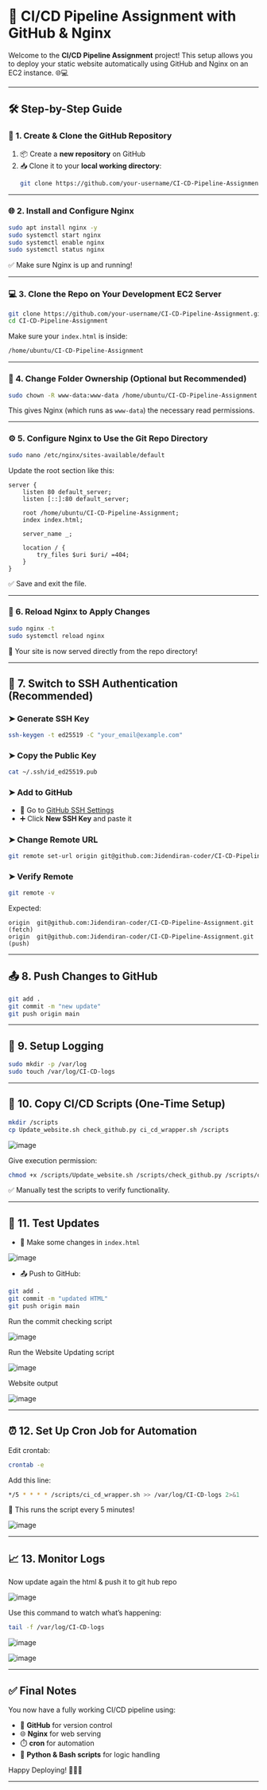 # 🚀 CI/CD Pipeline Assignment with GitHub & Nginx

Welcome to the **CI/CD Pipeline Assignment** project! This setup allows you to deploy your static website automatically using GitHub and Nginx on an EC2 instance. 🌐💻

---

## 🛠️ Step-by-Step Guide

### 🔹 1. Create & Clone the GitHub Repository

1. 📦 Create a **new repository** on GitHub  
2. 📥 Clone it to your **local working directory**:
   ```bash
   git clone https://github.com/your-username/CI-CD-Pipeline-Assignment.git
    ````

---

### 🌐 2. Install and Configure Nginx

```bash
sudo apt install nginx -y
sudo systemctl start nginx
sudo systemctl enable nginx
sudo systemctl status nginx
```

✅ Make sure Nginx is up and running!

---

### 💻 3. Clone the Repo on Your Development EC2 Server

```bash
git clone https://github.com/your-username/CI-CD-Pipeline-Assignment.git
cd CI-CD-Pipeline-Assignment
```

Make sure your `index.html` is inside:

```bash
/home/ubuntu/CI-CD-Pipeline-Assignment
```

---

### 🧾 4. Change Folder Ownership (Optional but Recommended)

```bash
sudo chown -R www-data:www-data /home/ubuntu/CI-CD-Pipeline-Assignment
```

This gives Nginx (which runs as `www-data`) the necessary read permissions.

---

### ⚙️ 5. Configure Nginx to Use the Git Repo Directory

```bash
sudo nano /etc/nginx/sites-available/default
```

Update the root section like this:

```nginx
server {
    listen 80 default_server;
    listen [::]:80 default_server;

    root /home/ubuntu/CI-CD-Pipeline-Assignment;
    index index.html;

    server_name _;

    location / {
        try_files $uri $uri/ =404;
    }
}
```

✅ Save and exit the file.

---

### 🔁 6. Reload Nginx to Apply Changes

```bash
sudo nginx -t
sudo systemctl reload nginx
```

🎉 Your site is now served directly from the repo directory!

---

## 🔐 7. Switch to SSH Authentication (Recommended)

### ➤ Generate SSH Key

```bash
ssh-keygen -t ed25519 -C "your_email@example.com"
```

### ➤ Copy the Public Key

```bash
cat ~/.ssh/id_ed25519.pub
```

### ➤ Add to GitHub

* 🔗 Go to [GitHub SSH Settings](https://github.com/settings/keys)
* ➕ Click **New SSH Key** and paste it

### ➤ Change Remote URL

```bash
git remote set-url origin git@github.com:Jidendiran-coder/CI-CD-Pipeline-Assignment.git
```

### ➤ Verify Remote

```bash
git remote -v
```

Expected:

```
origin  git@github.com:Jidendiran-coder/CI-CD-Pipeline-Assignment.git (fetch)
origin  git@github.com:Jidendiran-coder/CI-CD-Pipeline-Assignment.git (push)
```

---

## 📤 8. Push Changes to GitHub

```bash
git add .
git commit -m "new update"
git push origin main
```

---

## 📂 9. Setup Logging

```bash
sudo mkdir -p /var/log
sudo touch /var/log/CI-CD-logs
```

---

## 📜 10. Copy CI/CD Scripts (One-Time Setup)

```bash
mkdir /scripts
cp Update_website.sh check_github.py ci_cd_wrapper.sh /scripts
```
![image](https://github.com/user-attachments/assets/ac5907bf-cce4-48fb-989f-24e0ed945dd8)

Give execution permission:

```bash
chmod +x /scripts/Update_website.sh /scripts/check_github.py /scripts/ci_cd_wrapper.sh
```

✅ Manually test the scripts to verify functionality.

---

## 🧪 11. Test Updates

* 📝 Make some changes in `index.html`

![image](https://github.com/user-attachments/assets/ab0dde8d-8762-4674-a11f-b69f360fc6af)

* 📤 Push to GitHub:

```bash
git add .
git commit -m "updated HTML"
git push origin main
```
Run the commit checking script

![image](https://github.com/user-attachments/assets/943ac36b-ae22-46e6-891b-64b0874fb3a9)

Run the Website Updating script

![image](https://github.com/user-attachments/assets/a8354e3e-0e52-4ddd-b514-fed6322ba2c2)

Website output

![image](https://github.com/user-attachments/assets/648c7f3b-745d-453b-8a15-60d7653b2aa4)

---

## ⏰ 12. Set Up Cron Job for Automation

Edit crontab:

```bash
crontab -e
```

Add this line:

```bash
*/5 * * * * /scripts/ci_cd_wrapper.sh >> /var/log/CI-CD-logs 2>&1
```

📌 This runs the script every 5 minutes!

![image](https://github.com/user-attachments/assets/d40dba41-c20a-4e8b-9891-ee7674122bbf)

---

## 📈 13. Monitor Logs

Now update again the html & push it to git hub repo

![image](https://github.com/user-attachments/assets/641b6848-87b4-43dd-962f-a307f6d9c6bf)

Use this command to watch what’s happening:

```bash
tail -f /var/log/CI-CD-logs
```

![image](https://github.com/user-attachments/assets/fc807566-1d33-4346-9894-2b90068a269f)

![image](https://github.com/user-attachments/assets/dc8acc67-8740-4479-9471-bef92432b7e5)

---

## ✅ Final Notes

You now have a fully working CI/CD pipeline using:

* 🚀 **GitHub** for version control
* 🌐 **Nginx** for web serving
* ⏱️ **cron** for automation
* 🐍 **Python & Bash scripts** for logic handling

Happy Deploying! 🎊🧑‍💻

---

```
